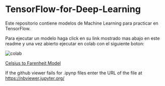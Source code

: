 # TensorFlow-for-Deep-Learning

Este repositorio contiene modelos de Machine Learning para practicar en TensorFlow.

Para ejecutar un modelo haga click en su link mostrado mas abajo en este readme y una vez abierto ejecutar en colab con el siguiente boton:

![colab](https://user-images.githubusercontent.com/71594504/99155610-bad10d80-26b9-11eb-9a0c-ea2acecff212.PNG)


[Celsius to Farenheit Model](https://gist.github.com/Jackesgamero/a3c8def8d3d714d6c3bca0eddf1642ef)



If the github viewer fails for .ipynp files enter the URL of the file at https://nbviewer.jupyter.org/
